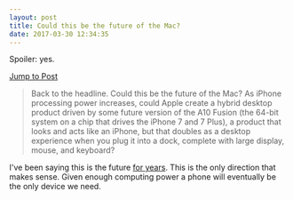 ```yaml
---
layout: post
title: Could this be the future of the Mac?
date: 2017-03-30 12:34:35
---
```

Spoiler: yes. 

[Jump to Post][1]

> Back to the headline. Could this be the future of the Mac? As iPhone processing power increases, could Apple create a hybrid desktop product driven by some future version of the A10 Fusion (the 64-bit system on a chip that drives the iPhone 7 and 7 Plus), a product that looks and acts like an iPhone, but that doubles as a desktop experience when you plug it into a dock, complete with large display, mouse, and keyboard?

I've been saying this is the future [for years][2]. This is the only direction that makes sense. Given enough computing power a phone will eventually be the only device we need.

[1]:	http://www.loopinsight.com/2017/03/30/could-this-be-the-future-of-the-mac/?utm_source=loopinsight.com/twitter&utm_campaign=twitter&utm_medium=referral
[2]:	http://jonathanbuys.net/A_Glimpse_of_the_Future
